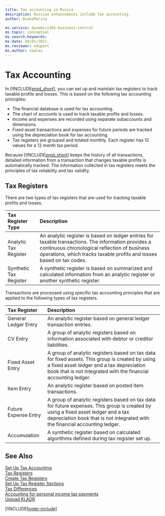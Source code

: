 ```yaml
---
title: Tax accounting in Russia
description: Russian enhancements include tax accounting.
author: DianaMalina

ms.service: dynamics365-business-central
ms.topic: conceptual
ms.search.keywords:
ms.date: 04/01/2021
ms.reviewer: edupont
ms.author: soalex
---
```


# Tax Accounting

In [!INCLUDE[prod_short](../../includes/prod_short.md)], you can set up and maintain tax registers to track taxable profits and losses. This is based on the following tax accounting principles:

- The financial database is used for tax accounting.
- The chart of accounts is used to track taxable profits and losses.
- Income and expenses are recorded using separate subaccounts and dimensions.
- Fixed asset transactions and expenses for future periods are tracked using the depreciation book for tax accounting.
- Tax registers are grouped and totaled monthly. Each register has 12 values for a 12 month tax period. 

Because [!INCLUDE[prod_short](../../includes/prod_short.md)] keeps the history of all transactions, detailed information from a transaction that changes taxable profits is automatically tracked. The information collected in tax registers meets the principles of tax reliability and tax validity.

## Tax Registers

There are two types of tax registers that are used for tracking taxable profits and losses. 

| Tax Register Type      | Description                                                  |
| :--------------------- | :----------------------------------------------------------- |
| Analytic Tax Register  | An analytic register is based on ledger entries for taxable transactions. The information provides a continuous chronological reflection of business operations, which tracks taxable profits and losses based on tax codes. |
| Synthetic Tax Register | A synthetic register is based on summarized and calculated information from an analytic register or another synthetic register. |

Transactions are processed using specific tax accounting principles that are applied to the following types of tax registers. 

| Tax Register         | Description                                                  |
| :------------------- | :----------------------------------------------------------- |
| General Ledger Entry | An analytic register based on general ledger transaction entries. |
| CV Entry             | A group of analytic registers based on information associated with debtor or creditor liabilities. |
| Fixed Asset Entry    | A group of analytic registers based on tax data for fixed assets. This group is created by using a fixed asset ledger and a tax depreciation book that is not integrated with the financial accounting ledger. |
| Item Entry           | An analytic register based on posted item transactions.      |
| Future Expense Entry | A group of analytic registers based on tax data for future expenses. This group is created by using a fixed asset ledger and a tax depreciation book that is not integrated with the financial accounting ledger. |
| Accumulation         | A synthetic register based on calculated algorithms defined during tax register set up. |


## See Also

[Set Up Tax Accounting](How-to-Set-Up-Tax-Accounting.md)  
[Tax Registers](Tax-Registers.md)  
[Create Tax Registers](How-to-Create-Tax-Registers.md)  
[Set Up Tax Register Sections](How-to-Set-Up-Tax-Register-Sections.md)  
[Tax Differences](Tax-Differences.md)  
[Accounting for personal income tax payments](Accounting-for-personal-income-tax-payments.md)  
[Upload KLADR](Upload-KLADR.md)  


[!INCLUDE[footer-include](../../includes/footer-banner.md)]